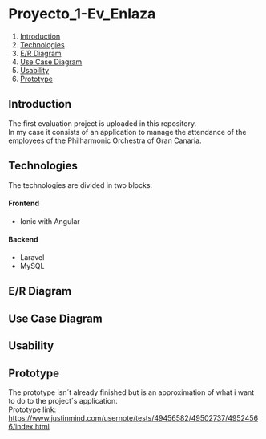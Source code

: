 # Proyecto_1-Ev_Enlaza
1. [Introduction](#introduction)
2. [Technologies](#technologies)
3. [E/R Diagram](#e/r-Diagram)
4. [Use Case Diagram](#use-case-diagram)
5. [Usability](#usability)
6. [Prototype](#prototype)
## Introduction
The first evaluation project is uploaded in this repository.<br/>
In my case it consists of an application to manage the attendance of the employees of the Philharmonic Orchestra of Gran Canaria.
## Technologies
The technologies are divided in two blocks:
#### Frontend
* Ionic with Angular
#### Backend
* Laravel
* MySQL
## E/R Diagram
## Use Case Diagram
## Usability
## Prototype
The prototype isn´t already finished but is an approximation of what i want to do to the project´s application.<br/>
Prototype link:
https://www.justinmind.com/usernote/tests/49456582/49502737/49524566/index.html
